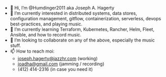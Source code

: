 - 👋 Hi, I’m @Humdinger2011 aka Joseph A. Hagerty
- 👀 I’m currently interested in distributed systems, data stores, configuration management, gitflow, containerization, serverless, devops best-practices, and playing music. 
- 🌱 I’m currently learning Terraform, Kubernetes, Rancher, Helm, Fleet, Ansible, and how to record music. 
- 💞️ I’m looking to collaborate on any of the above, especially the music stuff. 
- 📫 How to reach moi:
    - joseph.hagerty@jazzhr.com (working)
    - joadha@gmail.com (jamming / recording)
    - (412) 414-2316 (in case you need it)

<!---
Humdinger2011/Humdinger2011 is an ✨ extra f*ing special ✨ repository because its `README.md` (this file) appears on your GitHub profile.
You can click the Preview link to take a look at your changes.
--->

